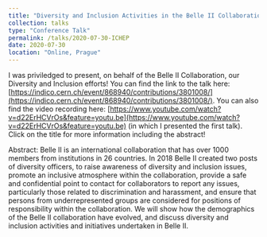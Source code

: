 ```yaml
---
title: "Diversity and Inclusion Activities in the Belle II Collaboration."
collection: talks
type: "Conference Talk"
permalink: /talks/2020-07-30-ICHEP
date: 2020-07-30
location: "Online, Prague"
---
```

I was priviledged to present, on behalf of the Belle II Collaboration, our Diversity and Inclusion efforts!
You can find the link to the talk here: [https://indico.cern.ch/event/868940/contributions/3801008/](https://indico.cern.ch/event/868940/contributions/3801008/). You can also find the video recording here: [https://www.youtube.com/watch?v=d22ErHCVrOs&feature=youtu.be](https://www.youtube.com/watch?v=d22ErHCVrOs&feature=youtu.be) (in which I presented the first talk). Click on the title for more information including the abstract!

Abstract:
Belle II is an international collaboration that has over 1000 members
from institutions in 26 countries. In 2018 Belle II created two posts
of diversity officers, to raise awareness of diversity and inclusion
issues, promote an inclusive atmosphere within the collaboration,
provide a safe and confidential point to contact for collaborators to
report any issues, particularly those related to discrimination and
harassment, and ensure that persons from underrepresented groups are
considered for positions of responsibility within the collaboration. We
will show how the demographics of the Belle II collaboration have
evolved, and discuss diversity and inclusion activities and initiatives
undertaken in Belle II.